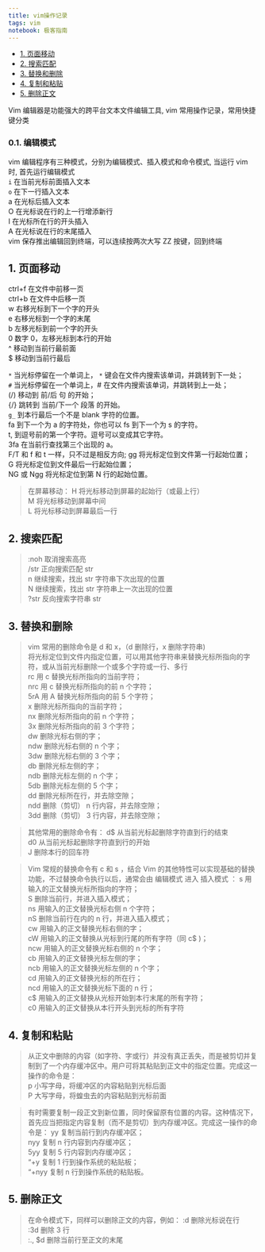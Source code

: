 ```yaml
---
title: vim操作记录
tags: vim
notebook: 极客指南
---
```


- [1. 页面移动](#1-页面移动)
- [2. 搜索匹配](#2-搜索匹配)
- [3. 替换和删除](#3-替换和删除)
- [4. 复制和粘贴](#4-复制和粘贴)
- [5. 删除正文](#5-删除正文)

Vim 编辑器是功能强大的跨平台文本文件编辑工具, vim 常用操作记录，常用快捷键分类

### 0.1. 编辑模式

vim 编辑程序有三种模式，分别为编辑模式、插入模式和命令模式, 当运行 vim 时, 首先运行编辑模式  
`i` 在当前光标前面插入文本  
`o` 在下一行插入文本  
a 在光标后插入文本  
O 在光标说在行的上一行增添新行  
I 在光标所在行的开头插入  
A 在光标说在行的末尾插入  
vim 保存推出编辑回到终端，可以连续按两次大写 ZZ 按键，回到终端

## 1. 页面移动

ctrl+f 在文件中前移一页  
ctrl+b 在文件中后移一页  
w 右移光标到下一个字的开头  
e 右移光标到一个字的末尾  
b 左移光标到前一个字的开头  
0 数字 0，左移光标到本行的开始  
^ 移动到当前行最前面  
$ 移动到当前行最后

`*` 当光标停留在一个单词上， `*` 键会在文件内搜索该单词，并跳转到下一处；  
`#` 当光标停留在一个单词上，# 在文件内搜索该单词，并跳转到上一处；  
(/) 移动到 前/后 句 的开始；  
{/} 跳转到 当前/下一个 段落 的开始。  
`g_` 到本行最后一个不是 blank 字符的位置。  
fa 到下一个为 a 的字符处，你也可以 fs 到下一个为 s 的字符。  
t, 到逗号前的第一个字符。逗号可以变成其它字符。  
3fa 在当前行查找第三个出现的 a。  
F/T 和 f 和 t 一样，只不过是相反方向; 
gg 将光标定位到文件第一行起始位置；  
G 将光标定位到文件最后一行起始位置；  
NG 或 Ngg 将光标定位到第 N 行的起始位置。

> 在屏幕移动：
> H 将光标移动到屏幕的起始行（或最上行）  
> M 将光标移动到屏幕中间  
> L 将光标移动到屏幕最后一行

## 2. 搜索匹配

> :noh 取消搜索高亮  
> /str 正向搜索匹配 str  
> n 继续搜索，找出 str 字符串下次出现的位置  
> N 继续搜索，找出 str 字符串上一次出现的位置  
> ?str 反向搜索字符串 str

## 3. 替换和删除

> vim 常用的删除命令是 d 和 x，（d 删除行，x 删除字符串)  
> 将光标定位到文件内指定位置，可以用其他字符串来替换光标所指向的字符，或从当前光标删除一个或多个字符或一行、多行  
> rc 用 c 替换光标所指向的当前字符；  
> nrc 用 c 替换光标所指向的前 n 个字符；  
> 5rA 用 A 替换光标所指向的前 5 个字符；  
> x 删除光标所指向的当前字符；  
> nx 删除光标所指向的前 n 个字符；  
> 3x 删除光标所指向的前 3 个字符；  
> dw 删除光标右侧的字；  
> ndw 删除光标右侧的 n 个字；  
> 3dw 删除光标右侧的 3 个字；  
> db 删除光标左侧的字；  
> ndb 删除光标左侧的 n 个字；  
> 5db 删除光标左侧的 5 个字；  
> dd 删除光标所在行，并去除空隙；  
> ndd 删除（剪切） n 行内容，并去除空隙；  
> 3dd 删除（剪切） 3 行内容，并去除空隙；

> 其他常用的删除命令有：
> d$ 从当前光标起删除字符直到行的结束  
> d0 从当前光标起删除字符直到行的开始  
> J 删除本行的回车符

> Vim 常规的替换命令有 c 和 s ，结合 Vim 的其他特性可以实现基础的替换功能，不过替换命令执行以后，通常会由 编辑模式 进入 插入模式 ：
> s 用输入的正文替换光标所指向的字符；  
> S 删除当前行，并进入插入模式；  
> ns 用输入的正文替换光标右侧 n 个字符；  
> nS 删除当前行在内的 n 行，并进入插入模式；  
> cw 用输入的正文替换光标右侧的字；  
> cW 用输入的正文替换从光标到行尾的所有字符（同 c$ )；  
> ncw 用输入的正文替换光标右侧的 n 个字；  
> cb 用输入的正文替换光标左侧的字；  
> ncb 用输入的正文替换光标左侧的 n 个字；  
> cd 用输入的正文替换光标的所在行；  
> ncd 用输入的正文替换光标下面的 n 行；  
> c$ 用输入的正文替换从光标开始到本行末尾的所有字符；  
> c0 用输入的正文替换从本行开头到光标的所有字符

## 4. 复制和粘贴

> 从正文中删除的内容（如字符、字或行）并没有真正丢失，而是被剪切并复制到了一个内存缓冲区中。用户可将其粘贴到正文中的指定位置。完成这一操作的命令是：  
> p 小写字母，将缓冲区的内容粘贴到光标后面  
> P 大写字母，将蝗虫去的内容粘贴到光标前面

> 有时需要复制一段正文到新位置，同时保留原有位置的内容。这种情况下，首先应当把指定内容复制（而不是剪切）到内存缓冲区。完成这一操作的命令是：
> yy 复制当前行到内存缓冲区；  
> nyy 复制 n 行内容到内存缓冲区；  
> 5yy 复制 5 行内容到内存缓冲区；  
> “+y 复制 1 行到操作系统的粘贴板；  
> “+nyy 复制 n 行到操作系统的粘贴板。

## 5. 删除正文

> 在命令模式下，同样可以删除正文的内容，例如：
> :d 删除光标说在行  
> :3d 删除 3 行  
> :., $d 删除当前行至正文的末尾
